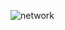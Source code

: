 ![network](https://user-images.githubusercontent.com/50894237/61978495-45ae6600-afa6-11e9-969a-cd3c1afc69c2.jpg)
